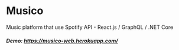 # Musico
Music platform that use Spotify API - React.js / GraphQL / .NET Core


##### **Demo:** https://musico-web.herokuapp.com/
